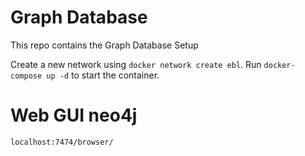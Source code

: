 # Graph Database
This repo contains the Graph Database Setup

Create a new network using `docker network create ebl`.
Run `docker-compose up -d` to start the container.


# Web GUI neo4j
`localhost:7474/browser/`
